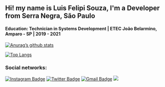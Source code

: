 <h2>Hi! my name is Luis Felipi Souza, I'm a Developer from Serra Negra, São Paulo</h2>
<h4>Education: Technician in Systems Development | ETEC João Belarmino, Amparo - SP | 2019 - 2021</h2>

[![Anurag’s github stats](https://github-readme-stats.vercel.app/api?username=LuisFSouza)](https://github.com/LuisFSouza)

[![Top Langs](https://github-readme-stats.vercel.app/api/top-langs/?username=LuisFSouza&layout=compact)](https://github.com/LuisFSouza)

### Social networks:
[![Instagram Badge](https://img.shields.io/badge/-Instagram-C13584?style=flat-square&labelColor=C13584&logo=instagram&logoColor=white&link=https://www.instagram.com/luisfel.souza/)](https://www.instagram.com/luisfel.souza)
[![Twitter Badge](https://img.shields.io/badge/-Twitter-blue?style=flat-square&labelColor=blue&logo=twitter&logoColor=white&link=https://twitter.com/LuisFelSouza)](https://twitter.com/LuisFelSouza)
[![Gmail Badge](https://img.shields.io/badge/Gmail-D14836?style=for-the-badge&logo=gmail&logoColor=white=https://criarmeulink.com.br/u/1638997736)](https://criarmeulink.com.br/u/1638997736)
![](https://komarev.com/ghpvc/?username=LuisFSouza&style=flat-square)
